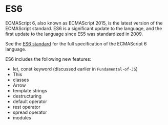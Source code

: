 # ES6

ECMAScript 6, also known as ECMAScript 2015, is the latest version of the ECMAScript standard. 
ES6 is a significant update to the language, 
and the first update to the language since ES5 was standardized in 2009.

See the [ES6 standard](http://www.ecma-international.org/ecma-262/6.0/) for the full specification of the ECMAScript 6 language.

ES6 includes the following new features:

- let, const keyword (discussed earlier in `Fundamental-of-JS`)
- This
- classes
- Arrow
- template strings
- destructuring
- default operator
- rest operator
- spread operator
- modules
